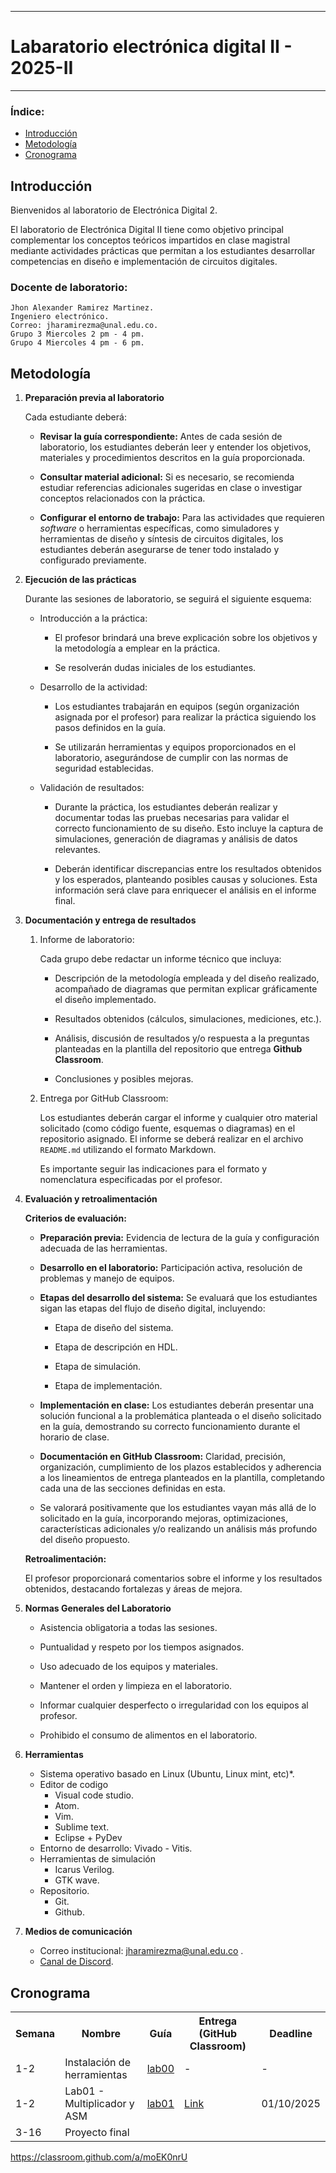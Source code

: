 _____________________________
# Labaratorio electrónica digital II - 2025-II
_____________________________
 
### Índice: 
- [Introducción](#introducción)
- [Metodología](#metodología)
- [Cronograma](#cronograma)


## Introducción 

Bienvenidos al laboratorio de Electrónica Digital 2.

El laboratorio de Electrónica Digital II tiene como objetivo principal complementar los conceptos teóricos impartidos en clase magistral mediante actividades prácticas que permitan a los estudiantes desarrollar competencias en diseño e implementación de circuitos digitales.


### Docente de laboratorio:
    Jhon Alexander Ramirez Martinez.
    Ingeniero electrónico.
    Correo: jharamirezma@unal.edu.co.
    Grupo 3 Miercoles 2 pm - 4 pm.
    Grupo 4 Miercoles 4 pm - 6 pm.


## Metodología



1. **Preparación previa al laboratorio**

    Cada estudiante deberá:

    * **Revisar la guía correspondiente:** Antes de cada sesión de laboratorio, los estudiantes deberán leer y entender los objetivos, materiales y procedimientos descritos en la guía proporcionada.

    * **Consultar material adicional:** Si es necesario, se recomienda estudiar referencias adicionales sugeridas en clase o investigar conceptos relacionados con la práctica.

    * **Configurar el entorno de trabajo:** Para las actividades que requieren *software* o herramientas específicas, como simuladores y herramientas de diseño y síntesis de circuitos digitales, los estudiantes deberán asegurarse de tener todo instalado y configurado previamente.

2. **Ejecución de las prácticas**

    Durante las sesiones de laboratorio, se seguirá el siguiente esquema:

    * Introducción a la práctica:

      * El profesor brindará una breve explicación sobre los objetivos y la metodología a emplear en la práctica.

      * Se resolverán dudas iniciales de los estudiantes.

    * Desarrollo de la actividad:

      * Los estudiantes trabajarán en equipos (según organización asignada por el profesor) para realizar la práctica siguiendo los pasos definidos en la guía.

      * Se utilizarán herramientas y equipos proporcionados en el laboratorio, asegurándose de cumplir con las normas de seguridad establecidas.

    * Validación de resultados:

      * Durante la práctica, los estudiantes deberán realizar y documentar todas las pruebas necesarias para validar el correcto funcionamiento de su diseño. Esto incluye la captura de simulaciones, generación de diagramas y análisis de datos relevantes.

      * Deberán identificar discrepancias entre los resultados obtenidos y los esperados, planteando posibles causas y soluciones. Esta información será clave para enriquecer el análisis en el informe final.

3. **Documentación y entrega de resultados**

   1. Informe de laboratorio:

      Cada grupo debe redactar un informe técnico que incluya:

      * Descripción de la metodología empleada y del diseño realizado, acompañado de diagramas que permitan explicar gráficamente el diseño implementado. 

      * Resultados obtenidos (cálculos, simulaciones, mediciones, etc.).

      * Análisis, discusión de resultados y/o respuesta a la preguntas planteadas en la plantilla del repositorio que entrega **Github Classroom**.

      * Conclusiones y posibles mejoras.

    2. Entrega por GitHub Classroom:

        Los estudiantes deberán cargar el informe y cualquier otro material solicitado (como código fuente, esquemas o diagramas) en el repositorio asignado. El informe se deberá realizar en el archivo ```README.md``` utilizando el formato Markdown.

        Es importante seguir las indicaciones para el formato y nomenclatura especificadas por el profesor.

4. **Evaluación y retroalimentación**

    **Criterios de evaluación:**

    * **Preparación previa:** Evidencia de lectura de la guía y configuración adecuada de las herramientas.

    * **Desarrollo en el laboratorio:** Participación activa, resolución de problemas y manejo de equipos.

    * **Etapas del desarrollo del sistema:** Se evaluará que los estudiantes sigan las etapas del flujo de diseño digital, incluyendo:

      * Etapa de diseño del sistema.

      * Etapa de descripción en HDL.

      * Etapa de simulación.

      * Etapa de implementación.

    * **Implementación en clase:** Los estudiantes deberán presentar una solución funcional a la problemática planteada o el diseño solicitado en la guía, demostrando su correcto funcionamiento durante el horario de clase.

    * **Documentación en GitHub Classroom:** Claridad, precisión, organización, cumplimiento de los plazos establecidos y adherencia a los lineamientos de entrega planteados en la plantilla, completando cada una de las secciones definidas en esta.

    * Se valorará positivamente que los estudiantes vayan más allá de lo solicitado en la guía, incorporando mejoras, optimizaciones, características adicionales y/o realizando un análisis más profundo del diseño propuesto.

    **Retroalimentación:**

      El profesor proporcionará comentarios sobre el informe y los resultados obtenidos, destacando fortalezas y áreas de mejora.
      

5. **Normas Generales del Laboratorio**

    * Asistencia obligatoria a todas las sesiones.

    * Puntualidad y respeto por los tiempos asignados.

    * Uso adecuado de los equipos y materiales.

    * Mantener el orden y limpieza en el laboratorio.

    * Informar cualquier desperfecto o irregularidad con los equipos al profesor.

    * Prohibido el consumo de alimentos en el laboratorio.  


  6. **Herramientas**
      * Sistema operativo basado en Linux (Ubuntu, Linux mint, etc)*. 
      * Editor de codigo 
        - Visual code studio.
        - Atom.
        - Vim.
        - Sublime text.
        - Eclipse + PyDev
      * Entorno de desarrollo: Vivado - Vitis.
      * Herramientas de simulación
        - Icarus Verilog.
        - GTK wave.  
      * Repositorio.
        - Git.
        - Github.
  7. **Medios de comunicación**
      * Correo institucional: jharamirezma@unal.edu.co .
      * [Canal de Discord](https://discord.gg/e9cPFuRx8q). 

## Cronograma

<table>
  <tr>
    <th>Semana</th>
    <th>Nombre</th>
    <th>Guía</th>
    <th>Entrega (GitHub Classroom)</th>
    <th>Deadline</th>
  </tr>
  <tr>
    <td>1-2</td>
    <td>Instalación de herramientas</td>
    <td><a href="/labs/lab00/README.md">lab00</a></td>
    <td>-</td>
    <td>-</td>
  </tr>
    <tr>
    <td>1-2</td>
    <td>Lab01 - Multiplicador y ASM</td>
    <td><a href="/labs/lab01/README.md">lab01</a></td>
    <td><a href="https://classroom.github.com/a/PZHH43SS">Link</a></td>
    <td>01/10/2025</td>
  </tr>
  <tr>
    <td>3-16</td>
    <td>Proyecto final</td>
    <td><a href=""> </a></td>
    <td></td>
    <td></td>
  </tr>
</table>


https://classroom.github.com/a/moEK0nrU